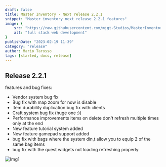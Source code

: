 ```yaml
---
draft: false
title: Master Inventory - Next release 2.2.1
snippet: "Master inventory next release 2.2.1 features"
image: {
    src: "https://raw.githubusercontent.com/mjgt-Studios/MasterInventoryDocs/main/imgs/PostImgs/newRelease.png",
    alt: "full stack web development"
}
publishDate: "2023-02-19 11:39"
category: "release"
author: Mario Tarosso
tags: [started, docs, release]
---
```


## Release 2.2.1
features and bug fixes:
- Vendor system bug fix
- Bug fix with map zoom for now is disable
- Item durability duplication bug fix with clients
- Craft system bug fix (huge one :))
- Performance improvements items on delete don't refresh multiple times only at the end
- New feature tutorial system added
- New feature gamepad support added
- bug fix with bags where the system din,t allow you to equip 2 of the same bag items
- bug fix with the quest widgets not loading refreshing properly

![Img1](https://raw.githubusercontent.com/mjgt-Studios/MasterInventoryDocs/main/imgs/newRelease2.2.1/Tutorial.png)
